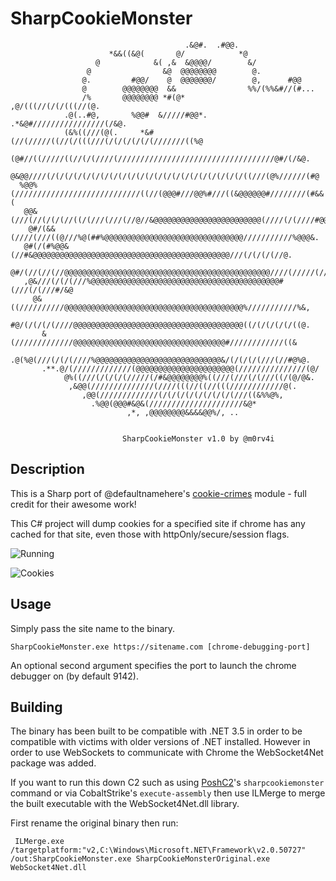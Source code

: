 # SharpCookieMonster
```
                                       .&@#.  .#@@.                             
                      *&&((&@(       @/            *@                           
                   @            &( ,&  &@@@@/        &/                         
                 @                &@  @@@@@@@@        @.                        
                @.         #@@/    @  @@@@@@@/        @,      #@@               
                @        @@@@@@@@  &&                %%/(%%&#//(#...            
                /%       @@@@@@@@ *#(@*            ,@/(((//(/(/(((//(@.         
            .@(..#@,       %@@#  &/////#@@*.  .*&@#////////////////(/&@.        
            (&%((///(@(.     *&#(//(/////((//(/(((///(/(/(/(/(/(///////((%@     
        (@#//((/////((//(/(////(///////////////////////////////////@#/(/&@.     
       @&@@////(/(/(/(/(/(/(/(/(/(/(/(/(/(/(/(/(/(/(/(/(/(/((///(@%//////(#@    
  %@@%(////////////////////////////((//(@@@#///@@%#///((&@@@@@@#////////(#&&(   
   @@&(///(//(/(/(//((/(///(///(//@//&@@@@@@@@@@@@@@@@@@@@@@@@(////(/(////#@@@/ 
    @#/(&&(////(///((@///%@(##%@@@@@@@@@@@@@@@@@@@@@@@@@@@@@@@///////////%@@@&. 
   @#(/(#%@@&(//#&@@@@@@@@@@@@@@@@@@@@@@@@@@@@@@@@@@@@@@@@@@@@///(/(/(/(//@.    
   @#/(//(//(//@@@@@@@@@@@@@@@@@@@@@@@@@@@@@@@@@@@@@@@@@@@@@@////(/////(//@.    
   ,@&///(/(/(///%@@@@@@@@@@@@@@@@@@@@@@@@@@@@@@@@@@@@@@@@@@#(///(/(///#/&@     
     @&((//////////@@@@@@@@@@@@@@@@@@@@@@@@@@@@@@@@@@@@@@@@%///////////%&,      
      #@/(/(/(/(////@@@@@@@@@@@@@@@@@@@@@@@@@@@@@@@@@@@@@@((/(/(/(/(/((@.       
       &(/////////////@@@@@@@@@@@@@@@@@@@@@@@@@@@@@@@@@@#////////////((&        
      .@(%@(///(/(/(////%@@@@@@@@@@@@@@@@@@@@@@@@@@@@&/(/(/(/(///(//#@%@.       
       .**.@/(/////////////(@@@@@@@@@@@@@@@@@@@@@@(///////////////(@/           
            @%((///(/(/(/(/////(/#&@@@@@@@@%((///(///(/(///((/(@/@&.            
             ,&@@(//////////////(////(((//((//(((////////////@(.                
                ,@@(/////////////(/(/(/(/(/(/(/(/(///((&%%@%,                   
                  .%@@(@@@#&@&(/////////////////////&@*                         
                          ,*, ,@@@@@@@@&&&&@@%/, ..                             
                                                                                
                                                                              
                         SharpCookieMonster v1.0 by @m0rv4i

```

 ## Description
 
 This is a Sharp port of @defaultnamehere's [cookie-crimes](https://github.com/defaultnamehere/cookie_crimes) module - full credit for their awesome work!

 This C# project will dump cookies for a specified site if chrome has any cached for that site, even those with httpOnly/secure/session flags.

 ![Running](https://raw.githubusercontent.com/m0rv4i/SharpCookieMonster/master/images/running.png)

 ![Cookies](https://raw.githubusercontent.com/m0rv4i/SharpCookieMonster/master/images/cookies.png)

 ## Usage
 
 Simply pass the site name to the binary.

 ```
 SharpCookieMonster.exe https://sitename.com [chrome-debugging-port]
 ```

An optional second argument specifies the port to launch the chrome debugger on (by default 9142).

 ## Building

The binary has been built to be compatible with .NET 3.5 in order to be compatible with victims with older versions of .NET installed. However in order to use WebSockets to communicate with Chrome the WebSocket4Net package was added.

If you want to run this down C2 such as using [PoshC2](https://github.com/nettitude/PoshC2)'s `sharpcookiemonster` command or via CobaltStrike's `execute-assembly` then use ILMerge to merge the built executable with the WebSocket4Net.dll library.

First rename the original binary then run:

```
 ILMerge.exe /targetplatform:"v2,C:\Windows\Microsoft.NET\Framework\v2.0.50727" /out:SharpCookieMonster.exe SharpCookieMonsterOriginal.exe WebSocket4Net.dll 
 ```
